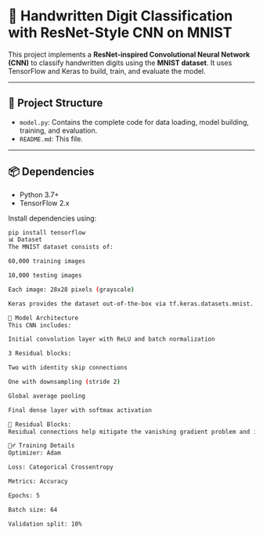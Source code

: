 # 🧠 Handwritten Digit Classification with ResNet-Style CNN on MNIST

This project implements a **ResNet-inspired Convolutional Neural Network (CNN)** to classify handwritten digits using the **MNIST dataset**. It uses TensorFlow and Keras to build, train, and evaluate the model.

---

## 📁 Project Structure

- `model.py`: Contains the complete code for data loading, model building, training, and evaluation.
- `README.md`: This file.

---

## 📦 Dependencies

- Python 3.7+
- TensorFlow 2.x

Install dependencies using:

```bash
pip install tensorflow
📊 Dataset
The MNIST dataset consists of:

60,000 training images

10,000 testing images

Each image: 28x28 pixels (grayscale)

Keras provides the dataset out-of-the-box via tf.keras.datasets.mnist.

🧱 Model Architecture
This CNN includes:

Initial convolution layer with ReLU and batch normalization

3 Residual blocks:

Two with identity skip connections

One with downsampling (stride 2)

Global average pooling

Final dense layer with softmax activation

🔁 Residual Blocks:
Residual connections help mitigate the vanishing gradient problem and improve performance for deeper networks.

🏋️‍♂️ Training Details
Optimizer: Adam

Loss: Categorical Crossentropy

Metrics: Accuracy

Epochs: 5

Batch size: 64

Validation split: 10%
